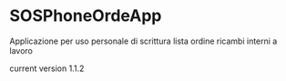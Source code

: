 # SOSPhoneOrdeApp
Applicazione per uso personale di scrittura lista ordine ricambi interni a lavoro

current version 1.1.2
